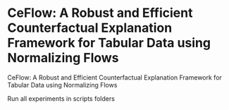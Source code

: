 CeFlow: A Robust and Efficient Counterfactual Explanation Framework for Tabular Data using Normalizing Flows
==============================

CeFlow: A Robust and Efficient Counterfactual Explanation Framework for Tabular Data using Normalizing Flows


Run all experiments in scripts folders
